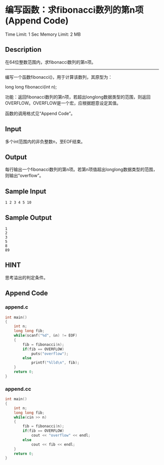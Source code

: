# 编写函数：求fibonacci数列的第n项 (Append Code)
Time Limit: 1 Sec  Memory Limit: 2 MB

## Description
在64位整数范围内，求fibonacci数列的第n项。

-----------------------------------------------------------------------------

编写一个函数fibonacci()，用于计算该数列，其原型为：

long long fibonacci(int n);

功能：返回fibonacci数列的第n项，若超出longlong数据类型的范围，则返回OVERFLOW。OVERFLOW是一个宏，应根据题意设定其值。

函数的调用格式见“Append Code”。

## Input
多个int范围内的非负整数n，至EOF结束。

## Output
每行输出一个fibonacci数列的第n项。若第n项值超出longlong数据类型的范围，则输出“overflow”。

## Sample Input
```
1 2 3 4 5 10
```
## Sample Output
```
1
2
3
5
8
89
```

## HINT
思考溢出的判定条件。

## Append Code
### append.c
```c
int main()
{
    int n;
    long long fib;
    while(scanf("%d", &n) != EOF)
    {
        fib = fibonacci(n);
        if(fib == OVERFLOW)
            puts("overflow");
        else
            printf("%lld\n", fib);
    }
    return 0;
}
```
### append.cc
```cpp
int main()
{
    int n;
    long long fib;
    while(cin >> n)
    {
        fib = fibonacci(n);
        if(fib == OVERFLOW)
            cout << "overflow" << endl;
        else
            cout << fib << endl;
    }
    return 0;
}
```